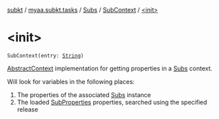 [subkt](../../../index.md) / [myaa.subkt.tasks](../../index.md) / [Subs](../index.md) / [SubContext](index.md) / [&lt;init&gt;](./-init-.md)

# &lt;init&gt;

`SubContext(entry: `[`String`](https://kotlinlang.org/api/latest/jvm/stdlib/kotlin/-string/index.html)`)`

[AbstractContext](https://velocity.apache.org/engine/2.2/apidocs/org/apache/velocity/context/AbstractContext.html) implementation for getting properties in a [Subs](../index.md) context.

Will look for variables in the following places:

1. The properties of the associated [Subs](../index.md) instance
2. The loaded [SubProperties](../../-sub-properties/index.md) properties, searched using the specified release
